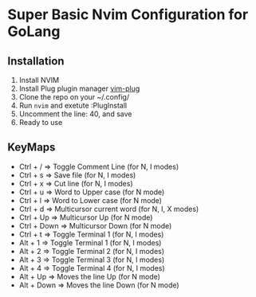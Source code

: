 # Super Basic Nvim Configuration for GoLang
## Installation 
1. Install NVIM
2. Install Plug plugin manager [vim-plug]([https://github.com/junegunn/vim-plug])
3. Clone the repo on your ~/.config/
4. Run `nvim` and exetute :PlugInstall
5. Uncomment the line: 40, and save
6. Ready to use


## KeyMaps 
- Ctrl + /     => Toggle Comment Line       (for N, I modes)
- Ctrl + s     => Save file                 (for N, I modes) 
- Ctrl + x     => Cut line                  (for N, I modes)
- Ctrl + u     => Word to Upper case        (for N mode)
- Ctrl + l     => Word to Lower case        (for N mode)
- Ctrl + d     => Multicursor current word  (for N, I, X modes)
- Ctrl + Up    => Multicursor Up            (for N mode)
- Ctrl + Down  => Multicursor Down          (for N mode)
- Ctrl + t     => Toggle Terminal 1         (for N, I modes)       
- Alt + 1      => Toggle Terminal 1         (for N, I modes) 
- Alt + 2      => Toggle Terminal 2         (for N, I modes)
- Alt + 3      => Toggle Terminal 3         (for N, I modes)
- Alt + 4      => Toggle Terminal 4         (for N, I modes)
- Alt + Up     => Moves the line Up         (for N mode)
- Alt + Down   => Moves the line Down       (for N mode)
